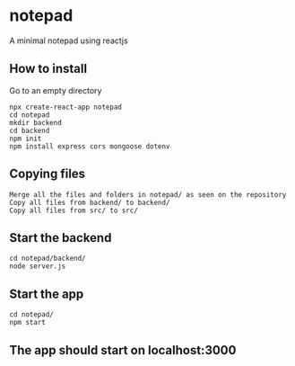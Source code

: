 # notepad
A minimal notepad using reactjs

## How to install
Go to an empty directory

```
npx create-react-app notepad
cd notepad
mkdir backend
cd backend
npm init
npm install express cors mongoose dotenv
```

## Copying files
```
Merge all the files and folders in notepad/ as seen on the repository
Copy all files from backend/ to backend/
Copy all files from src/ to src/
 ```
 
 ## Start the backend
 ```
 cd notepad/backend/
 node server.js
 ```
 
 ## Start the app
 ```
 cd notepad/
 npm start
 ```
 
 ## The app should start on localhost:3000

